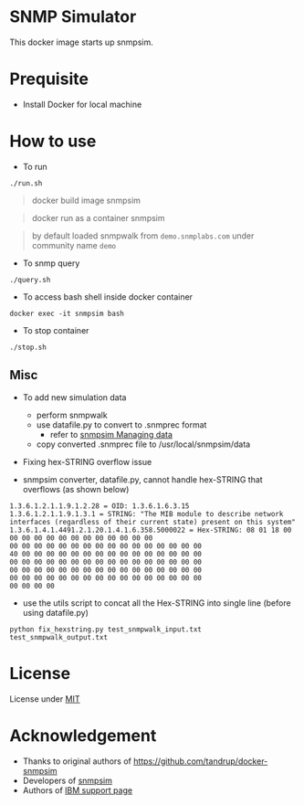 # SNMP Simulator

This docker image starts up snmpsim.

# Prequisite
* Install Docker for local machine

# How to use
* To run
```
./run.sh  
```
  > docker build image snmpsim

  > docker run as a container snmpsim

  > by default loaded snmpwalk from `demo.snmplabs.com` under community name `demo`

* To snmp query
```
./query.sh
```

* To access bash shell inside docker container
```
docker exec -it snmpsim bash
```

* To stop container
```
./stop.sh
```

## Misc
* To add new simulation data
  * perform snmpwalk
  * use datafile.py to convert to .snmprec format
    * refer to [snmpsim Managing data](http://snmplabs.com/snmpsim/managing-simulation-data.html)
  * copy converted .snmprec file to /usr/local/snmpsim/data

* Fixing hex-STRING overflow issue
 * snmpsim converter, datafile.py, cannot handle hex-STRING that overflows (as shown below)

```
1.3.6.1.2.1.1.9.1.2.28 = OID: 1.3.6.1.6.3.15
1.3.6.1.2.1.1.9.1.3.1 = STRING: "The MIB module to describe network interfaces (regardless of their current state) present on this system"
1.3.6.1.4.1.4491.2.1.20.1.4.1.6.358.5000022 = Hex-STRING: 08 01 18 00 00 00 00 00 00 00 00 00 00 00 00 00
00 00 00 00 00 00 00 00 00 00 00 00 00 00 00 00
40 00 00 00 00 00 00 00 00 00 00 00 00 00 00 00
00 00 00 00 00 00 00 00 00 00 00 00 00 00 00 00
00 00 00 00 00 00 00 00 00 00 00 00 00 00 00 00
00 00 00 00 00 00 00 00 00 00 00 00 00 00 00 00
00 00 00 00
```

 * use the utils script to concat all the Hex-STRING into single line (before using datafile.py)

 ```
 python fix_hexstring.py test_snmpwalk_input.txt test_snmpwalk_output.txt
 ```

 # License
 License under [MIT](LICENSE)

 # Acknowledgement
 * Thanks to original authors of https://github.com/tandrup/docker-snmpsim
 * Developers of [snmpsim](http://snmplabs.com/snmpsim/)
 * Authors of [IBM support page](https://www.ibm.com/support/pages/how-use-snmpsim-simulate-network-device-based-snmp-walk-file)
